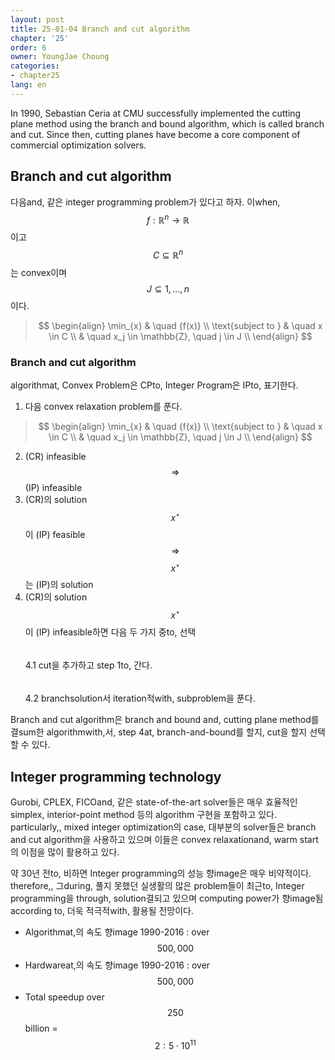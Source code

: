 ```yaml
---
layout: post
title: 25-01-04 Branch and cut algorithm
chapter: '25'
order: 6
owner: YoungJae Choung
categories:
- chapter25
lang: en
---
```


In 1990, Sebastian Ceria at CMU successfully implemented the cutting plane method using the branch and bound algorithm, which is called branch and cut. Since then, cutting planes have become a core component of commercial optimization solvers.

## Branch and cut algorithm
다음and, 같은 integer programming problem가 있다고 하자. 이when, $$f : \mathbb{R}^{n} \to \mathbb{R}$$이고  $$C \subseteq \mathbb{R}^{n}$$는 convex이며 $$J \subseteq {1, ..., n}$$이다.

> $$
> \begin{align}
>           \min_{x} & \quad {f(x)} \\
> \text{subject to } & \quad  x \in C \\
>                    & \quad  x_j \in \mathbb{Z}, \quad j \in J \\
> \end{align}
> $$

### Branch and cut algorithm
algorithmat, Convex Problem은 CPto, Integer Program은 IPto, 표기한다.

1. 다음 convex relaxation problem를 푼다.

> $$
> \begin{align}
>           \min_{x} & \quad {f(x)} \\
> \text{subject to } & \quad  x \in C \\
>                    & \quad  x_j \in \mathbb{Z}, \quad j \in J \\
> \end{align}
> $$

2. (CR) infeasible $$\Rightarrow$$ (IP) infeasible <br>
3. (CR)의 solution $$x^{\star}$$이 (IP) feasible $$\Rightarrow$$ $$x^{\star}$$는 (IP)의 solution <br>
4. (CR)의 solution $$x^{\star}$$이 (IP) infeasible하면 다음 두 가지 중to, 선택 <br>
$$\quad$$4.1 cut을 추가하고 step 1to, 간다. <br>
$$\quad$$4.2 branchsolution서 iteration적with, subproblem을 푼다. <br>

Branch and cut algorithm은 branch and bound and, cutting plane method를 결sum한 algorithmwith,서, step 4at, branch-and-bound를 할지, cut을 할지 선택할 수 있다. 

## Integer programming technology
Gurobi, CPLEX, FICOand, 같은 state-of-the-art solver들은 매우 효율적인 simplex, interior-point method 등의 algorithm 구현을 포함하고 있다. particularly,, mixed integer optimization의 case, 대부분의 solver들은 branch and cut algorithm을 사용하고 있으며 이들은 convex relaxationand, warm start의 이점을 많이 활용하고 있다.

약 30년 전to, 비하면 Integer programming의 성능 향image은 매우 비약적이다. therefore,, 그during, 풀지 못했던  실생활의 많은 problem들이 최근to, Integer programming을 through, solution결되고 있으며 computing power가 향image됨according to, 더욱 적극적with, 활용될 전망이다.

* Algorithmat,의 속도 향image 1990-2016 : over $$500,000$$
* Hardwareat,의 속도 향image 1990-2016 : over $$500,000$$
* Total speedup over $$250$$ billion = $$2:5 \cdot 10^{11}$$
